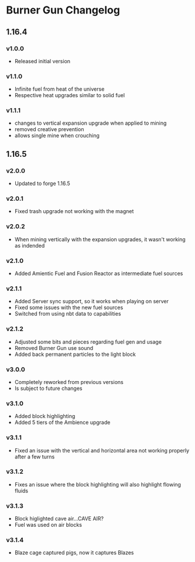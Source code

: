 # Burner Gun Changelog

## 1.16.4
### v1.0.0
- Released initial version
### v1.1.0
- Infinite fuel from heat of the universe
- Respective heat upgrades similar to solid fuel
### v1.1.1
- changes to vertical expansion upgrade when applied to mining
- removed creative prevention
- allows single mine when crouching
## 1.16.5
### v2.0.0
- Updated to forge 1.16.5
### v2.0.1
- Fixed trash upgrade not working with the magnet
### v2.0.2
- When mining vertically with the expansion upgrades, it wasn't working as indended
### v2.1.0
- Added Amientic Fuel and Fusion Reactor as intermediate fuel sources
### v2.1.1
- Added Server sync support, so it works when playing on server
- Fixed some issues with the new fuel sources
- Switched from using nbt data to capabilities
### v2.1.2
- Adjusted some bits and pieces regarding fuel gen and usage
- Removed Burner Gun use sound
- Added back permanent particles to the light block
### v3.0.0
- Completely reworked from previous versions
- Is subject to future changes
### v3.1.0
- Added block highlighting
- Added 5 tiers of the Ambience upgrade
### v3.1.1
- Fixed an issue with the vertical and horizontal area not working properly after a few turns
### v3.1.2
- Fixes an issue where the block highlighting will also highlight flowing fluids
### v3.1.3
- Block higlighted cave air...CAVE AIR?
- Fuel was used on air blocks
### v3.1.4
- Blaze cage captured pigs, now it captures Blazes